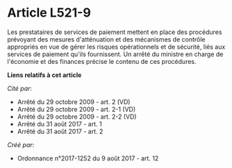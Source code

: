 # Article L521-9

Les prestataires de services de paiement mettent en place des procédures prévoyant des mesures d'atténuation et des
mécanismes de contrôle appropriés en vue de gérer les risques opérationnels et de sécurité, liés aux services de paiement
qu'ils fournissent. Un arrêté du ministre en charge de l'économie et des finances précise le contenu de ces procédures.

**Liens relatifs à cet article**

_Cité par_:

  - Arrêté du 29 octobre 2009 - art. 2 (VD)
  - Arrêté du 29 octobre 2009 - art. 2-1 (VD)
  - Arrêté du 29 octobre 2009 - art. 2-2 (VD)
  - Arrêté du 31 août 2017 - art. 1
  - Arrêté du 31 août 2017 - art. 2

_Créé par_:

  - Ordonnance n°2017-1252 du 9 août 2017 - art. 12
